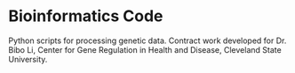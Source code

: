 # Bioinformatics Code
Python scripts for processing genetic data. Contract work developed for Dr. Bibo Li, Center for Gene Regulation in Health and Disease, Cleveland State University.
